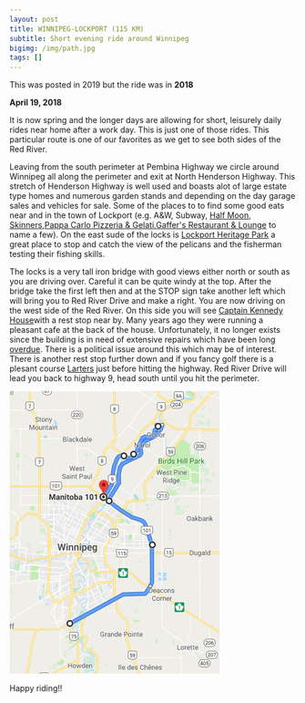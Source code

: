 ```yaml
---
layout: post
title: WINNIPEG-LOCKPORT (115 KM)
subtitle: Short evening ride around Winnipeg
bigimg: /img/path.jpg
tags: []
---
```


This was posted in 2019 but the ride was in **2018**

**April 19, 2018** 

It is now spring and the longer days are allowing for short, leisurely daily rides near home after a work day. This is just one of those rides. This particular route is one of our favorites as we get to see both sides of the Red River. 

Leaving from the south perimeter at Pembina Highway we circle around Winnipeg all along the perimeter and exit at North Henderson Highway. This stretch of Henderson Highway is well used and boasts alot of large estate type homes and numerous garden stands and depending on the day garage sales and vehicles for sale. Some of the places to to find some good eats near and in the town of Lockport (e.g. A&W, Subway, [Half Moon](https://www.halfmoondrivein.com), [Skinners](https://www.skinners.ca),[Pappa Carlo Pizzeria & Gelati](www.papacarlopizzeria.ca),[Gaffer's Restaurant & Lounge](https://gaffers.net) to name a few). 
On the east sude of the locks is [Lockport Heritage Park](https://www.travelmanitoba.com) a great place to stop and catch the view of the pelicans and the fisherman testing their fishing skills.

The locks is a very tall iron bridge with good views either north or south as you are driving over. Careful it can be quite windy at the top. After the bridge take the first left then and at the STOP sign take another left which will bring you to Red River Drive and make a right. You are now driving on the west side of the Red River. On this side you will see [Captain Kennedy House](https://www.mhs.mb.ca)with a rest stop near by. Many years ago they were running a pleasant cafe at the back of the house. Unfortunately, it no longer exists since the building is in need of extensive repairs which have been long [overdue](https://wwwredrivernorthtourism.com). There is a political issue around this which may be of interest. There is another rest stop further down and if you fancy golf there is a plesant course [Larters](https://www.larters.com) just before hitting the highway. Red River Drive will lead you back to highway 9, head south until you hit the perimeter.


![MAP](https://github.com/klovetri/photos-for-website/blob/master/Lockport.png)

Happy riding!!
                         

